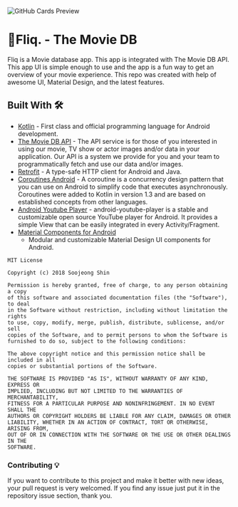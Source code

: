 ![GitHub Cards Preview](https://github.com/JahidHasanCO/Fliq.-The-Movie-DB/blob/master/ART/cover%20dark.png)

# 🔖Fliq. - The Movie DB

Fliq is a Movie database app. This app is integrated with The Movie DB API. This app UI is simple enough to use and the app is a fun way to get an overview of your movie experience. This repo was created with help of awesome UI, Material Design, and the latest features. 


## Built With 🛠

- [Kotlin](https://kotlinlang.org/) - First class and official programming language for Android
  development.
- [The Movie DB API](https://developers.themoviedb.org/3) - The API service is for those of you interested in using our movie, TV show or actor images and/or data in your application. Our API is a system we provide for you and your team to programmatically fetch and use our data and/or images.
- [Retrofit](https://square.github.io/retrofit/) - A type-safe HTTP client for Android and Java.
- [Coroutines Android](https://developer.android.com/kotlin/coroutines) - A coroutine is a concurrency design pattern that you can use on Android to simplify code that executes asynchronously. Coroutines were added to Kotlin in version 1.3 and are based on established concepts from other languages.
- [Android Youtube Player](https://github.com/PierfrancescoSoffritti/android-youtube-player) - android-youtube-player is a stable and customizable open source YouTube player for Android. It provides a simple View that can be easily integrated in every Activity/Fragment.
- [Material Components for Android](https://github.com/material-components/material-components-android)
  - Modular and customizable Material Design UI components for Android.


```
MIT License

Copyright (c) 2018 Soojeong Shin

Permission is hereby granted, free of charge, to any person obtaining a copy
of this software and associated documentation files (the "Software"), to deal
in the Software without restriction, including without limitation the rights
to use, copy, modify, merge, publish, distribute, sublicense, and/or sell
copies of the Software, and to permit persons to whom the Software is
furnished to do so, subject to the following conditions:

The above copyright notice and this permission notice shall be included in all
copies or substantial portions of the Software.

THE SOFTWARE IS PROVIDED "AS IS", WITHOUT WARRANTY OF ANY KIND, EXPRESS OR
IMPLIED, INCLUDING BUT NOT LIMITED TO THE WARRANTIES OF MERCHANTABILITY,
FITNESS FOR A PARTICULAR PURPOSE AND NONINFRINGEMENT. IN NO EVENT SHALL THE
AUTHORS OR COPYRIGHT HOLDERS BE LIABLE FOR ANY CLAIM, DAMAGES OR OTHER
LIABILITY, WHETHER IN AN ACTION OF CONTRACT, TORT OR OTHERWISE, ARISING FROM,
OUT OF OR IN CONNECTION WITH THE SOFTWARE OR THE USE OR OTHER DEALINGS IN THE
SOFTWARE.
```

### Contributing 💡
If you want to contribute to this project and make it better with new ideas, your pull request is very welcomed.
If you find any issue just put it in the repository issue section, thank you.
